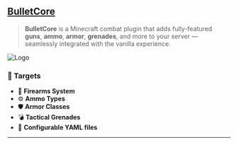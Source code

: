 ## [BulletCore](https://github.com/micxudev/bulletcore_plugin)

> **BulletCore** is a Minecraft combat plugin that adds fully-featured **guns**, **ammo**, **armor**, **grenades**, and more to your server — seamlessly integrated with the vanilla experience.

![Logo](https://i.imgur.com/4SA6qe6.png)

### 🎯 Targets
- 🔫 **Firearms System**
- ⚙️ **Ammo Types**
- 🛡️ **Armor Classes**
- 💣 **Tactical Grenades**
- 🧱 **Configurable YAML files**
---
